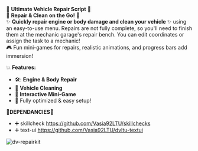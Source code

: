 :red_car: **Ultimate Vehicle Repair Script** :red_car:  
:wrench: **Repair & Clean on the Go!** :wrench:  
:sparkles: **Quickly repair engine or body damage and clean your vehicle** :sparkles: using an easy-to-use menu. Repairs are not fully complete, so you'll need to finish them at the mechanic garage's repair bench. You can edit coordinates or assign the task to a mechanic!  
:video_game: Fun mini-games for repairs, realistic animations, and progress bars add immersion!  

:boom: **Features:**  
- 🛠️: **Engine & Body Repair**  
- :sponge: **Vehicle Cleaning**  
- :game_die: **Interactive Mini-Game**  
- :star2: Fully optimized & easy setup!

🥇**DEPENDANCIES**🥇
- ➕ skillcheck
https://github.com/Vasia92LTU/skillchecks
- ➕ text-ui
https://github.com/Vasia92LTU/dvltu-textui

![dv-repairkit](https://github.com/user-attachments/assets/fc10c360-3991-4ca2-8858-22e9c020d64f)
